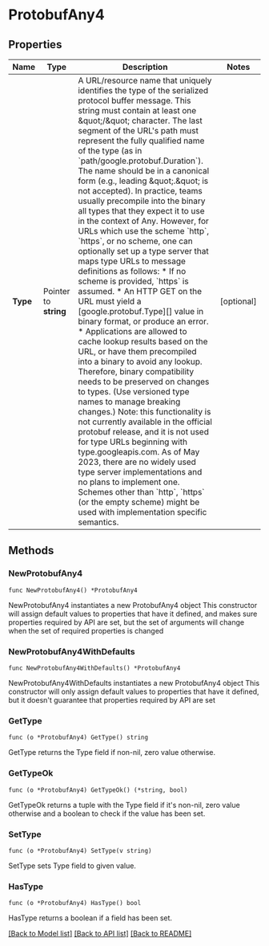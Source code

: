 # ProtobufAny4

## Properties

Name | Type | Description | Notes
------------ | ------------- | ------------- | -------------
**Type** | Pointer to **string** | A URL/resource name that uniquely identifies the type of the serialized protocol buffer message. This string must contain at least one \&quot;/\&quot; character. The last segment of the URL&#39;s path must represent the fully qualified name of the type (as in &#x60;path/google.protobuf.Duration&#x60;). The name should be in a canonical form (e.g., leading \&quot;.\&quot; is not accepted).  In practice, teams usually precompile into the binary all types that they expect it to use in the context of Any. However, for URLs which use the scheme &#x60;http&#x60;, &#x60;https&#x60;, or no scheme, one can optionally set up a type server that maps type URLs to message definitions as follows:  * If no scheme is provided, &#x60;https&#x60; is assumed. * An HTTP GET on the URL must yield a [google.protobuf.Type][]   value in binary format, or produce an error. * Applications are allowed to cache lookup results based on the   URL, or have them precompiled into a binary to avoid any   lookup. Therefore, binary compatibility needs to be preserved   on changes to types. (Use versioned type names to manage   breaking changes.)  Note: this functionality is not currently available in the official protobuf release, and it is not used for type URLs beginning with type.googleapis.com. As of May 2023, there are no widely used type server implementations and no plans to implement one.  Schemes other than &#x60;http&#x60;, &#x60;https&#x60; (or the empty scheme) might be used with implementation specific semantics. | [optional] 

## Methods

### NewProtobufAny4

`func NewProtobufAny4() *ProtobufAny4`

NewProtobufAny4 instantiates a new ProtobufAny4 object
This constructor will assign default values to properties that have it defined,
and makes sure properties required by API are set, but the set of arguments
will change when the set of required properties is changed

### NewProtobufAny4WithDefaults

`func NewProtobufAny4WithDefaults() *ProtobufAny4`

NewProtobufAny4WithDefaults instantiates a new ProtobufAny4 object
This constructor will only assign default values to properties that have it defined,
but it doesn't guarantee that properties required by API are set

### GetType

`func (o *ProtobufAny4) GetType() string`

GetType returns the Type field if non-nil, zero value otherwise.

### GetTypeOk

`func (o *ProtobufAny4) GetTypeOk() (*string, bool)`

GetTypeOk returns a tuple with the Type field if it's non-nil, zero value otherwise
and a boolean to check if the value has been set.

### SetType

`func (o *ProtobufAny4) SetType(v string)`

SetType sets Type field to given value.

### HasType

`func (o *ProtobufAny4) HasType() bool`

HasType returns a boolean if a field has been set.


[[Back to Model list]](../README.md#documentation-for-models) [[Back to API list]](../README.md#documentation-for-api-endpoints) [[Back to README]](../README.md)


